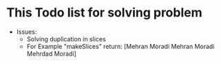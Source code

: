 # This Todo list for solving problem 
* Issues: 
    - Solving duplication in slices 
    - For Example "makeSlices" return:  [Mehran Moradi Mehran Moradi Mehrdad Moradi]
